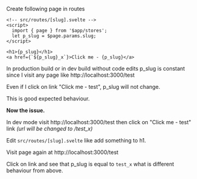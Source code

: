 Create following page in routes

```svelte
<!-- src/routes/[slug].svelte -->
<script>
  import { page } from '$app/stores';
  let p_slug = $page.params.slug;
</script>

<h1>{p_slug}</h1>
<a href={`${p_slug}_x`}>Click me - {p_slug}</a>
```

In production build or in dev build without code edits
p_slug is constant since I visit any page like http://localhost:3000/test

Even if I click on link "Click me - test", p_slug will not change.

This is good expected behaviour.

**Now the issue.**

In dev mode visit http://localhost:3000/test then click on "Click me - test" link _(url will be changed to /test_x)_

Edit `src/routes/[slug].svelte` like add something to h1.

Visit page again at http://localhost:3000/test

Click on link and see that p_slug is equal to `test_x` what is different behaviour from above.
